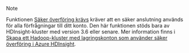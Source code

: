 > [!NOTE]
> Funktionen [Säker överföring krävs](../articles/storage/common/storage-require-secure-transfer.md) kräver att en säker anslutning används för alla förfrågningar till ditt konto. Den här funktionen stöds bara av HDInsight-kluster med version 3.6 eller senare. Mer information finns i [Skapa ett Hadoop-kluster med lagringskonton som använder säker överföring i Azure HDInsight](../articles/hdinsight/hdinsight-hadoop-create-linux-clusters-with-secure-transfer-storage.md).